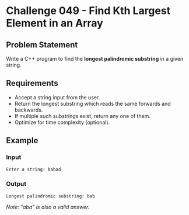 # Challenge 049 - Find Kth Largest Element in an Array

## Problem Statement

Write a C++ program to find the **longest palindromic substring** in a given string.

## Requirements

- Accept a string input from the user.
- Return the longest substring which reads the same forwards and backwards.
- If multiple such substrings exist, return any one of them.
- Optimize for time complexity (optional).

## Example

### Input
```
Enter a string: babad
```
### Output
```
Longest palindromic substring: bab
```
_Note: "aba" is also a valid answer._